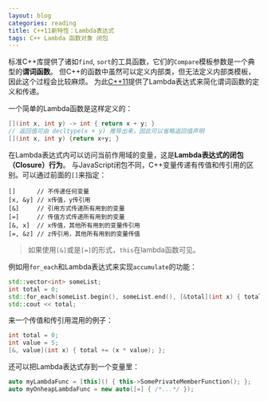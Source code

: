 ```yaml
---
layout: blog
categories: reading
title: C++11新特性：Lambda表达式
tags: C++ Lambda 函数对象 闭包
---
```


标准C++库提供了诸如`find`, `sort`的工具函数，它们的`Compare`模板参数是一个典型的**谓词函数**。
但C++的函数中虽然可以定义内部类，但无法定义内部类模板，因此这个过程会比较麻烦。
为此[C++11][c11]提供了Lambda表达式来简化谓词函数的定义和传递。

一个简单的Lambda函数是这样定义的：

```cpp
[](int x, int y) -> int { return x + y; }
// 返回值可由 decltype(x + y) 推导出来，因此可以省略返回值声明
[](int x, int y) {return x+y; }
```

<!--more-->

在Lambda表达式内可以访问当前作用域的变量，这是**Lambda表达式的闭包（Closure）行为**。
与JavaScript闭包不同，C++变量传递有传值和传引用的区别。可以通过前面的`[]`来指定：

```
[]      // 不传递任何变量
[x, &y] // x传值，y传引用
[&]     // 引用方式传递所有用到的变量
[=]     // 传值方式传递所有用到的变量
[&, x]  // x传值，其他所有用到的变量传引用
[=, &z] // z传引用，其他所有用到的变量传值
```

> 如果使用`[&]`或是`[=]`的形式，`this`在lambda函数可见。

例如用`for_each`和Lambda表达式来实现`accumulate`的功能：

```cpp
std::vector<int> someList;
int total = 0;
std::for_each(someList.begin(), someList.end(), [&total](int x) { total += x; });
std::cout << total;
```

来一个传值和传引用混用的例子：

```cpp
int total = 0;
int value = 5;
[&, value](int x) { total += (x * value); };
```

还可以把Lambda表达式存到一个变量里：

```cpp
auto myLambdaFunc = [this]() { this->SomePrivateMemberFunction(); };
auto myOnheapLambdaFunc = new auto([=] { /*...*/ });
```

[c11]: https://zh.wikipedia.org/wiki/C%2B%2B11

